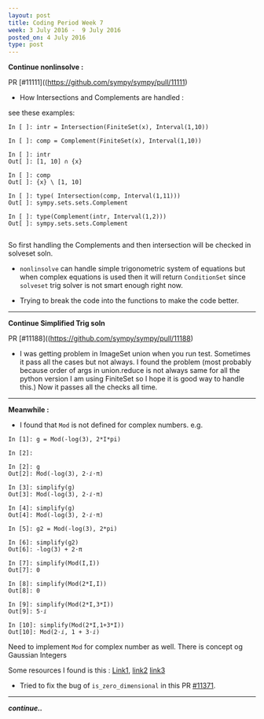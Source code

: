 ```yaml
---
layout: post
title: Coding Period Week 7
week: 3 July 2016 -  9 July 2016
posted_on: 4 July 2016
type: post
---
```


<!-- **ImageSet.put_values() :**

PR [#11343](https://github.com/sympy/sympy/pull/11343)

* We need `put_values` attribute, because we can't do `subs` to put finite values in `ImageSet`.

```
In [1]: imgset = ImageSet(Lambda((n, m), n**2), S.Reals)

In [2]: imgset.subs(n,1)
---------------------------------------------------------------------------
TypeError: variable is not a symbol: 1

In [3]: imgset.subs(n,x)
Out[3]:
⎧ 2           ⎫
⎨x  | x, m ∊ ℝ⎬
⎩             ⎭

```

Using this PR :

```
In [1]: img = ImageSet(Lambda((n, m), n**2) , S.Reals)

In [2]: img.put_values({n: 1, m: 2})
Out[2]: {1}

In [3]: img = ImageSet(Lambda((n, m), n**2 + m) , S.Reals)

In [4]: img.put_values({n: 1, m: 2})
Out[4]: {3}

```

* I want to use this in PR [#11188](https://github.com/sympy/sympy/pull/11188) and
[#11257](https://github.com/sympy/sympy/pull/11257) -->

**Continue nonlinsolve :**

PR [#11111]((https://github.com/sympy/sympy/pull/11111)

* How Intersections and Complements are handled :

see these examples:

```
In [ ]: intr = Intersection(FiniteSet(x), Interval(1,10))

In [ ]: comp = Complement(FiniteSet(x), Interval(1,10))

In [ ]: intr
Out[ ]: [1, 10] ∩ {x}

In [ ]: comp
Out[ ]: {x} \ [1, 10]

In [ ]: type( Intersection(comp, Interval(1,11)))
Out[ ]: sympy.sets.sets.Complement

In [ ]: type(Complement(intr, Interval(1,2)))
Out[ ]: sympy.sets.sets.Complement


```

So first handling the Complements and then intersection will be checked in solveset soln.

* `nonlinsolve` can handle simple trigonometric system of equations but when complex equations
is used then it will return `ConditionSet` since `solveset` trig solver is not smart enough right now.

* Trying to break the code into the functions to make the code better.

--------------------------------------------------------------------------------

**Continue Simplified Trig soln**

PR [#11188]((https://github.com/sympy/sympy/pull/11188)

* I was getting problem in ImageSet union when you run test. Sometimes it pass all the cases but not always.
I found the problem (most probably because order of args in union.reduce is not always same for all the python version
I am using FiniteSet so I hope it is good way to handle this.) Now it passes all the checks all time.


--------------------------------------------------------------------------------

**Meanwhile :**

* I found that `Mod` is not defined for complex numbers. e.g.

```
In [1]: g = Mod(-log(3), 2*I*pi)

In [2]:

In [2]: g
Out[2]: Mod(-log(3), 2⋅ⅈ⋅π)

In [3]: simplify(g)
Out[3]: Mod(-log(3), 2⋅ⅈ⋅π)

In [4]: simplify(g)
Out[4]: Mod(-log(3), 2⋅ⅈ⋅π)

In [5]: g2 = Mod(-log(3), 2*pi)

In [6]: simplify(g2)
Out[6]: -log(3) + 2⋅π

In [7]: simplify(Mod(I,I))
Out[7]: 0

In [8]: simplify(Mod(2*I,I))
Out[8]: 0

In [9]: simplify(Mod(2*I,3*I))
Out[9]: 5⋅ⅈ

In [10]: simplify(Mod(2*I,1+3*I))
Out[10]: Mod(2⋅ⅈ, 1 + 3⋅ⅈ)

```
Need to implement `Mod` for complex number as well. There is concept og Gaussian Integers

Some resources I found is this :
[Link1](http://math.stackexchange.com/questions/274694/modulo-complex-number), [link2](https://en.wikipedia.org/wiki/Gaussian_integer)
[link3](http://fermatslasttheorem.blogspot.in/2005/06/division-algorithm-for-gaussian.html)

* Tried to fix the bug of `is_zero_dimensional` in this PR [#11371](https://github.com/sympy/sympy/pull/11371).

--------------------------------------------------------------------------------
***continue..***
